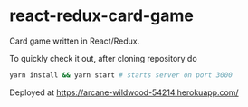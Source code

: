 # react-redux-card-game

Card game written in React/Redux.

To quickly check it out, after cloning repository do

```bash
yarn install && yarn start # starts server on port 3000
```

Deployed at https://arcane-wildwood-54214.herokuapp.com/
